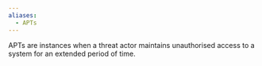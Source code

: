 ```yaml
---
aliases:
  - APTs
---
```

APTs are instances when a threat actor maintains unauthorised access to a system for an extended period of time. 